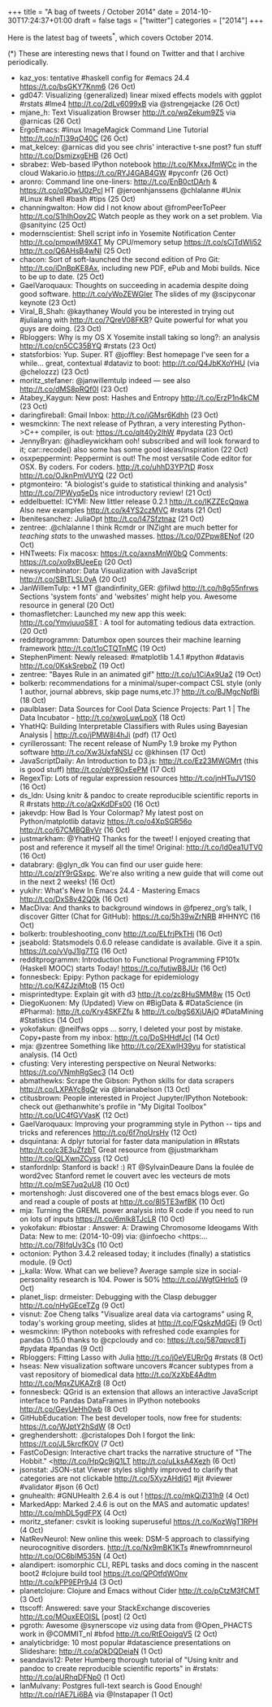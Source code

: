 +++
title = "A bag of tweets / October 2014"
date = 2014-10-30T17:24:37+01:00
draft = false
tags = ["twitter"]
categories = ["2014"]
+++

Here is the latest bag of tweets<sup>\*</sup>, which covers October 2014.

<!--more-->

(\*) These are interesting news that I found on Twitter and that I archive periodically.

- kaz_yos: tentative #haskell config for #emacs 24.4 <https://t.co/bsGKY7Knm6> (26 Oct)
- gd047: Visualizing (generalized) linear mixed effects models with ggplot #rstats #lme4 <http://t.co/2dLv6099xB> via @strengejacke (26 Oct)
- mjane_h: Text Visualization Browser <http://t.co/wqZekum9Z5> via @arnicas (26 Oct)
- ErgoEmacs: #linux ImageMagick Command Line Tutorial <http://t.co/nTl39qO40C> (26 Oct)
- mat_kelcey: @arnicas did you see chris' interactive t-sne post? fun stuff <http://t.co/DsmizxgEHB> (26 Oct)
- sbrabez: Web-based IPython notebook <http://t.co/KMxxJfmWCc> in the cloud Wakario.io <https://t.co/RYJ4GAB4GW> #pyconfr (26 Oct)
- aronro: Command line one-liners: <http://t.co/EnB0ctDArh> & <https://t.co/q9DwU0zPcl> HT @jeroenhjanssens @chlalanne #Unix #Linux #shell #bash #tips (25 Oct)
- channingwalton: How did I not know about @fromPeerToPeer <http://t.co/S1hIhOov2C> Watch people as they work on a set problem. Via @sanityinc (25 Oct)
- modernscientist: Shell script info in Yosemite Notification Center <http://t.co/pmpwlM9X4T> My CPU/memory setup <https://t.co/sCjTdWlj52> <http://t.co/Q6AHsB4wNI> (25 Oct)
- chacon: Sort of soft-launched the second edition of Pro Git: <http://t.co/iDnBpKE8Ax>, including new PDF, ePub and Mobi builds. Nice to be up to date. (25 Oct)
- GaelVaroquaux: Thoughts on succeeding in academia despite doing good software. <http://t.co/yWoZEWGIer> The slides of my @scipyconar keynote (23 Oct)
- Viral_B_Shah: @kaythaney Would you be interested in trying out #julialang with <http://t.co/7QreV08FKR>? Quite powerful for what you guys are doing. (23 Oct)
- Rbloggers: Why is my OS X Yosemite install taking so long?: an analysis <http://t.co/cn5CC35BYQ> #rstats (23 Oct)
- statsforbios: Yup. Super. RT @joffley: Best homepage I've seen for a while... great, contextual #dataviz to boot: <http://t.co/Q4JbKXoYHU> (via @chelozzz) (23 Oct)
- moritz_stefaner: @janwillemtulp indeed — see also <http://t.co/dMS8pRQf0I> (23 Oct)
- Atabey_Kaygun: New post: Hashes and Entropy <http://t.co/ErzP1n4kCM> (23 Oct)
- daringfireball: Gmail Inbox: <http://t.co/jGMsr6Kdhh> (23 Oct)
- wesmckinn: The next release of Pythran, a very interesting Python->C++ compiler, is out: <https://t.co/qIt40y2IhW> #pydata (23 Oct)
- JennyBryan: @hadleywickham ooh! subscribed and will look forward to it; car::recode() also some has some good ideas/inspiration (22 Oct)
- osxpeppermint: Peppermint is out! The most versatile Code editor for OSX. By coders. For coders. <http://t.co/uhhD3YP7tD> #osx <http://t.co/OJknPmVUYQ> (22 Oct)
- ptgmonteiro: "A biologist's guide to statistical thinking and analysis" <http://t.co/7lPWyq5eDs> nice introductory review! (21 Oct)
- eddelbuettel: ICYMI: New littler release 0.2.1 <http://t.co/IKZZEcQqwa> Also new examples <http://t.co/k4YS2czMVC> #rstats (21 Oct)
- lbenitesanchez: JuliaOpt <http://t.co/I47Sfztnaz> (21 Oct)
- zentree: .@chlalanne I think Rcmdr or INZight are much better for _teaching stats_ to the unwashed masses. <https://t.co/0ZPpw8ENof> (20 Oct)
- HNTweets: Fix macosx: <https://t.co/axnsMnW0bQ> Comments: <https://t.co/xo9xBUeeEp> (20 Oct)
- newsycombinator: Data Visualization with JavaScript <http://t.co/SBtTLSL0vA> (20 Oct)
- JanWillemTulp: +1 MT @andinfinity_GER: @filwd <http://t.co/h8g55nfrws> Sections 'system fonts' and 'websites' might help you. Awesome resource in general (20 Oct)
- thomasfletcher: Launched my new app this week: <http://t.co/YmvjuuoS8T> : A tool for automating tedious data extraction. (20 Oct)
- redditprogrammn: Datumbox open sources their machine learning framework <http://t.co/t1oCTQTnMC> (19 Oct)
- StephenPiment: Newly released: #matplotlib 1.4.1 #python #datavis <http://t.co/0KskSrebpZ> (19 Oct)
- zentree: "Bayes Rule in an animated gif" <http://t.co/u1CiAx9Ua2> (19 Oct)
- bolkerb: recommendations for a minimal/super-compact CSL style (only 1 author, journal abbrevs, skip page nums,etc.)? <http://t.co/BJMgcNpfBi> (18 Oct)
- paulblaser: Data Sources for Cool Data Science Projects: Part 1 | The Data Incubator - <http://t.co/xwoLuwLpoX> (18 Oct)
- YhatHQ: Building Interpretable Classifiers with Rules using Bayesian Analysis | <http://t.co/jPMW8I4hJi> (pdf) (17 Oct)
- cyrillerossant: The recent release of NumPy 1.9 broke my Python software <http://t.co/Xw3UxfaNSU> cc @khinsen (17 Oct)
- JavaScriptDaily: An Introduction to D3.js: <http://t.co/Ez23MWGMrt> (this is good stuff) <http://t.co/qbY8OxEePM> (17 Oct)
- RegexTip: Lots of regular expression resources <http://t.co/jnHTuJV1S0> (16 Oct)
- ds_ldn: Using knitr & pandoc to create reproducible scientific reports in R #rstats <http://t.co/aQxKdDFs00> (16 Oct)
- jakevdp: How Bad Is Your Colormap? My latest post on Python/matplotlib dataviz <https://t.co/o4XpSGR56o> <http://t.co/67CMBQBvVr> (16 Oct)
- justmarkham: @YhatHQ Thanks for the tweet! I enjoyed creating that post and reference it myself all the time! Original: <http://t.co/Id0ea1UTV0> (16 Oct)
- databrary: @glyn_dk You can find our user guide here: <http://t.co/zlY9rGSxpc>. We're also writing a new guide that will come out in the next 2 weeks! (16 Oct)
- yukihr: What's New In Emacs 24.4 - Mastering Emacs <http://t.co/DxS8v42Q0k> (16 Oct)
- MacDiva: And thanks to background windows in @fperez_org’s talk, I discover Gitter (Chat for GitHub): <https://t.co/5h39wZrNRB> #HHNYC (16 Oct)
- bolkerb: troubleshooting_conv <http://t.co/ELfrjPkTHi> (16 Oct)
- jseabold: Statsmodels 0.6.0 release candidate is available. Give it a spin. <https://t.co/vVgJ1Ig7TG> (16 Oct)
- redditprogrammn: Introduction to Functional Programming FP101x (Haskell MOOC) starts Today! <https://t.co/futjwB8JUr> (16 Oct)
- fonnesbeck: Epipy: Python package for epidemiology <http://t.co/K4ZJziMtoB> (15 Oct)
- misprintedtype: Explain git with d3 <http://t.co/zc8HuSMM8w> (15 Oct)
- DiegoKuonen: My (Updated) View on #BigData & #DataScience (in #Pharma): <http://t.co/Kry4SKFZfu> & <http://t.co/bgS6XjUAjO> #DataMining #Statistics (14 Oct)
- yokofakun: @neilfws opps ... sorry, I deleted your post by mistake. Copy+paste from my inbox: <http://t.co/DoSHHdfJcI> (14 Oct)
- mja: @zentree Something like <http://t.co/2EXwIH39yu> for statistical analysis. (14 Oct)
- cfusting: Very interesting perspective on Neural Networks: <https://t.co/VNmhRgSec3> (14 Oct)
- abmathewks: Scrape the Gibson: Python skills for data scrapers <http://t.co/LXPAYc8gQr> via @brianabelson (13 Oct)
- ctitusbrown: People interested in Project Jupyter/IPython Notebook: check out @ethanwhite's profile in "My Digital Toolbox" <http://t.co/UC4fGVVasK> (12 Oct)
- GaelVaroquaux: Improving your programming style in Python -- tips and tricks and references <http://t.co/6f7noUrsHv> (12 Oct)
- dsquintana: A dplyr tutorial for faster data manipulation in #Rstats <http://t.co/c3E3uZfzbT> Great resource from @justmarkham <http://t.co/QLXwnZCyss> (12 Oct)
- stanfordnlp: Stanford is back! :) RT @SylvainDeaure Dans la foulée de word2vec Stanford remet le couvert avec les vecteurs de mots <http://t.co/mSE7uq2uU8> (10 Oct)
- mortenshogh: Just discovered one of the best emacs blogs ever. Go and read a couple of posts at <http://t.co/8l5TE3wfBK> (10 Oct)
- mja: Turning the GREML power analysis into R code if you need to run on lots of inputs <https://t.co/6mlk8TJcLR> (10 Oct)
- yokofakun: #biostar : Answer: A: Drawing Chromosome Ideogams With Data: New to me: (2014-10-09) via: @infoecho <https:... <http://t.co/78IfqUv3Cs> (10 Oct)
- octonion: Python 3.4.2 released today; it includes (finally) a statistics module. (9 Oct)
- j_kalla: Wow. What can we believe? Average sample size in social-personality research is 104. Power is 50% <http://t.co/JWgfGHrlo5> (9 Oct)
- planet_lisp: drmeister: Debugging with the Clasp debugger <http://t.co/nHyGEceTZg> (9 Oct)
- visnut: Zoe Cheng talks "Visualize areal data via cartograms" using R, today's working group meeting, slides at <http://t.co/FQskzMdGEj> (9 Oct)
- wesmckinn: IPython notebooks with refreshed code examples for pandas 0.15.0 thanks to @cpcloudy and co: <https://t.co/587qpvc8Tj> #pydata #pandas (9 Oct)
- Rbloggers: Fitting Lasso with Julia <http://t.co/j0eVEURr0g> #rstats (8 Oct)
- hseas: New visualization software uncovers #cancer subtypes from a vast repository of biomedical data <http://t.co/XzXbE4Adtm> <http://t.co/MqxZUKAZr8> (8 Oct)
- fonnesbeck: QGrid is an extension that allows an interactive JavaScript interface to Pandas DataFrames in IPython notebooks <http://t.co/GeyUeHh0wb> (8 Oct)
- GitHubEducation: The best developer tools, now free for students: <https://t.co/WJptY2hSdW> (8 Oct)
- greghendershott: .@cristalopes Doh I forgot the link: <https://t.co/JL5krcfKOV> (7 Oct)
- FastCoDesign: Interactive chart tracks the narrative structure of "The Hobbit." <http://t.co/HpQc9jQ1LT <http://t.co/uLksA4Xezh> (6 Oct)
- jsonstat: JSON-stat Viewer styles slightly improved to clarify that categories are not clickable <http://t.co/5XyzAHdjG1> #jjt #viewer #validator #json (6 Oct)
- gnuhealth: #GNUHealth 2.6.4 is out ! <https://t.co/mkQiZl31h9> (4 Oct)
- MarkedApp: Marked 2.4.6 is out on the MAS and automatic updates! <http://t.co/mhDL5gdFPX> (4 Oct)
- moritz_stefaner: csvkit is looking superuseful <https://t.co/KozWgT1RPH> (4 Oct)
- NatRevNeurol: New online this week: DSM-5 approach to classifying neurocognitive disorders. <http://t.co/Nx9mBK1KTs> #newfromnrneurol <http://t.co/OC6bIM535N> (4 Oct)
- alandipert: isomorphic CLI, REPL tasks and docs coming in the nascent boot2 #clojure build tool <https://t.co/QPOtfdWOnv> <http://t.co/kPP9EPr9J4> (3 Oct)
- planetclojure: Clojure and Emacs without Cider <http://t.co/pCtzM3fCMT> (3 Oct)
- ttscoff: Answered: save your StackExchange discoveries <http://t.co/MOuxEEOlSL> [post] (2 Oct)
- pgroth: Awesome @synerscope viz using data from @Open_PHACTS work in @COMMIT_nl #bfod <http://t.co/RtEOoigqV5> (2 Oct)
- analyticbridge: 10 most popular #datascience presentations on Slideshare: <http://t.co/aOkDQDeiaN> (1 Oct)
- seandavis12: Peter Humberg thorough tutorial of "Using knitr and pandoc to create reproducible scientific reports" in #rstats: <http://t.co/aURhqDFNp0> (1 Oct)
- IanMulvany: Postgres full-text search is Good Enough! <http://t.co/rlAE7Li6BA> via @Instapaper (1 Oct)
